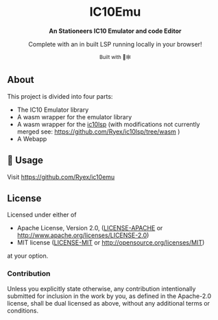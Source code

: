 <div align="center">

  <h1>IC10Emu</h1>

  <strong>An Stationeers IC10 Emulator and code Editor</strong>

  <p>
    Complete with an in built LSP running locally in your browser!
  </p>


  <sub>Built with 🦀🕸</sub>
</div>

## About

This project is divided into four parts: 

- The IC10 Emulator library
- A wasm wrapper for the emulator library
- A wasm wrapper for the [ic10lsp](https://github.com/Xandaros/ic10lsp) (with modifications not currently merged see: https://github.com/Ryex/ic10lsp/tree/wasm )
- A Webapp

## 🚴 Usage

Visit https://github.com/Ryex/ic10emu


## License

Licensed under either of

* Apache License, Version 2.0, ([LICENSE-APACHE](LICENSE-APACHE) or http://www.apache.org/licenses/LICENSE-2.0)
* MIT license ([LICENSE-MIT](LICENSE-MIT) or http://opensource.org/licenses/MIT)

at your option.

### Contribution

Unless you explicitly state otherwise, any contribution intentionally
submitted for inclusion in the work by you, as defined in the Apache-2.0
license, shall be dual licensed as above, without any additional terms or
conditions.
